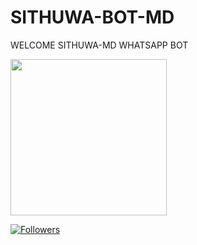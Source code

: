 # SITHUWA-BOT-MD

WELCOME SITHUWA-MD WHATSAPP BOT

<a href="https://github.com/Sithuwa/SITHUWA-BOT-MD"><img src="https://telegra.ph/file/90ecbecc7dcfb93ede0fa.jpg" width="250" height="250"></a>

<a href="https://github.com/sanuwaofficial/AQUABOT-MD"><img title="Followers" src="https://img.shields.io/github/followers/sanuwaofficial?e=flat-square">
